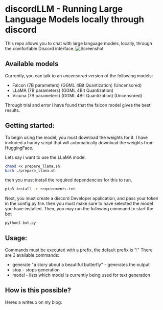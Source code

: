 # discordLLM - Running Large Language Models locally through discord
This repo allows you to chat with large language models, locally,
through the comfortable Discord interface.
![Screenshot](https://cdn.discordapp.com/attachments/873898434950746145/1122165476571742228/image.png)

## Available models
Currently, you can talk to an *uncensored* version of the following models:

- Falcon (7B parameters) (GGML 4Bit Quantization) (Uncensored)
- LLaMA (7B parameters) (GGML 4Bit Quantization)
- Vicuna (7B parameters) (GGML 4Bit Quantization) (Uncensored)

Through trial and error i have found that the falcon model
gives the best results.
## Getting started:
To begin using the model, you must download the weights
for it. I have included a handy script that will automatically
download the weights from HuggingFace.

Lets say i want to use the LLaMA model.
```bash
chmod +x prepare_llama.sh
bash ./prepare_llama.sh
```
then you must install the required dependencies for this to run.
```bash
pip3 install -r requirements.txt
```
Next, you must create a discord Developer application, and pass
your token in the config.py file.
then you must make sure to have selected the model you have installed.
Then, you may run the following command to start the bot
```bash
python3 bot.py
```
## Usage:
Commands must be executed with a prefix, the default prefix is "!"
There are 3 available commands:
- generate "a story about a beautiful butterfly" - generates the output 
- stop - stops generation
- model - lists which model is currently being used for text generation

## How is this possible?
Heres a writeup on my blog:

